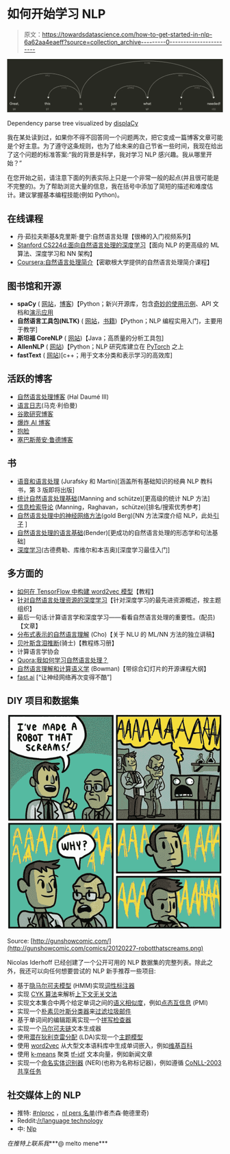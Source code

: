 # 如何开始学习 NLP

> 原文：<https://towardsdatascience.com/how-to-get-started-in-nlp-6a62aa4eaeff?source=collection_archive---------0----------------------->

![](img/64a7ff96b36bc5b22cc6769f59f99391.png)

Dependency parse tree visualized by [displaCy](https://explosion.ai/demos/displacy)

我在某处读到过，如果你不得不回答同一个问题两次，把它变成一篇博客文章可能是个好主意。为了遵守这条规则，也为了给未来的自己节省一些时间，我现在给出了这个问题的标准答案:“我的背景是科学，我对学习 NLP 感兴趣。我从哪里开始？”

在您开始之前，请注意下面的列表实际上只是一个非常一般的起点(并且很可能是不完整的)。为了帮助浏览大量的信息，我在括号中添加了简短的描述和难度估计。建议掌握基本编程技能(例如 Python)。

## 在线课程

*   丹·茹拉夫斯基&克里斯·曼宁:自然语言处理【很棒的入门视频系列】
*   [Stanford CS224d:面向自然语言处理的深度学习](http://cs224d.stanford.edu/syllabus.html)【面向 NLP 的更高级的 ML 算法、深度学习和 NN 架构】
*   [Coursera:自然语言处理简介](https://www.youtube.com/playlist?list=PLLssT5z_DsK8BdawOVCCaTCO99Ya58ryR)【密歇根大学提供的自然语言处理简介课程】

## 图书馆和开源

*   **spaCy** ( [网站](https://spacy.io/)，[博客](https://explosion.ai/blog/))【Python；新兴开源库，包含[奇妙的使用示例](https://spacy.io/usage/spacy-101)、API 文档和[演示应用](https://spacy.io/docs/usage/showcase)
*   **自然语言工具包(NLTK)** ( [网站](http://www.nltk.org/)，[书籍](http://www.nltk.org/book/))【Python；NLP 编程实用入门，主要用于教学]
*   **斯坦福 CoreNLP** ( [网站](https://stanfordnlp.github.io/CoreNLP/))【Java；高质量的分析工具包]
*   **AllenNLP** ( [网站](https://allennlp.org/))【Python；NLP 研究库建立在 [PyTorch](https://pytorch.org/) 之上
*   **fastText** ( [网站](https://fasttext.cc/))[c++；用于文本分类和表示学习的高效库]

## 活跃的博客

*   [自然语言处理博客](https://nlpers.blogspot.com/) (Hal Daumé III)
*   [语言日志](http://languagelog.ldc.upenn.edu/nll/)(马克·利伯曼)
*   [谷歌研究博客](https://research.googleblog.com/)
*   [爆炸 AI 博客](https://explosion.ai/blog/)
*   [抱脸](https://medium.com/huggingface)
*   [塞巴斯蒂安·鲁德博客](http://ruder.io/#open)

## 书

*   [语音和语言处理](https://web.stanford.edu/~jurafsky/slp3/) (Jurafsky 和 Martin)[涵盖所有基础知识的经典 NLP 教科书，第 3 版即将出版]
*   [统计自然语言处理基础](https://nlp.stanford.edu/fsnlp/)(Manning and schütze)[更高级的统计 NLP 方法]
*   [信息检索导论](https://nlp.stanford.edu/IR-book/) (Manning，Raghavan，schütze)[排名/搜索优秀参考]
*   [自然语言处理中的神经网络方法](https://www.morganclaypool.com/doi/abs/10.2200/S00762ED1V01Y201703HLT037)(gold Berg)[NN 方法深度介绍 NLP，此处[引子](http://u.cs.biu.ac.il/~yogo/nnlp.pdf) ]
*   [自然语言处理的语言基础](http://www.morganclaypool.com/doi/abs/10.2200/S00493ED1V01Y201303HLT020)(Bender)[更成功的自然语言处理的形态学和句法基础]
*   [深度学习](http://www.deeplearningbook.org/)(古德费勒、库维尔和本吉奥)[深度学习最佳入门]

## 多方面的

*   [如何在 TensorFlow 中构建 word2vec 模型](https://www.tensorflow.org/versions/master/tutorials/word2vec/index.html)【教程】
*   [针对自然语言处理资源的深度学习](https://github.com/andrewt3000/dl4nlp)【针对深度学习的最先进资源概述，按主题组织】
*   最后一句话:计算语言学和深度学习——看看自然语言处理的重要性。(配员)【文章】
*   [分布式表示的自然语言理解](https://github.com/nyu-dl/NLP_DL_Lecture_Note/blob/master/lecture_note.pdf) (Cho)【关于 NLU 的 ML/NN 方法的独立讲稿】
*   [贝叶斯含泪推断](http://www.isi.edu/natural-language/people/bayes-with-tears.pdf)(骑士)【教程练习册】
*   计算语言学协会
*   [Quora:我如何学习自然语言处理？](https://www.quora.com/How-do-I-learn-Natural-Language-Processing)
*   [自然语言理解和计算语义学](https://docs.google.com/document/d/1mkB6KA7KuzNeoc9jW3mfOthv_6Uberxs8l2H7BmJdzg/edit) (Bowman)【带综合幻灯片的开源课程大纲】
*   [fast.ai](http://www.fast.ai/) [“让神经网络再次变得不酷”]

## **DIY 项目和数据集**

![](img/408a30cba4ca5ce9eda3ce088cc6f038.png)

Source: [http://gunshowcomic.com/](http://gunshowcomic.com/comics/20120227-robotthatscreams.png)

Nicolas Iderhoff 已经创建了一个公开可用的 NLP 数据集的完整列表。除此之外，我还可以向任何想要尝试的 NLP 新手推荐一些项目:

*   基于[隐马尔可夫模型](https://en.wikipedia.org/wiki/Hidden_Markov_model) (HMM)实现[词性标注器](https://en.wikipedia.org/wiki/Part-of-speech_tagging)
*   实现 [CYK 算法](https://en.wikipedia.org/wiki/CYK_algorithm)来解析[上下文无关文法](https://en.wikipedia.org/wiki/Context-free_grammar)
*   实现文本集合中两个给定单词之间的[语义相似度](https://en.wikipedia.org/wiki/Semantic_similarity)，例如[点态互信息](https://en.wikipedia.org/wiki/Pointwise_mutual_information) (PMI)
*   实现一个[朴素贝叶斯分类器](https://en.wikipedia.org/wiki/Naive_Bayes_classifier)来[过滤垃圾邮件](https://en.wikipedia.org/wiki/Naive_Bayes_spam_filtering)
*   基于单词间的编辑距离实现一个[拼写检查器](https://en.wikipedia.org/wiki/Spell_checker)
*   实现一个[马尔可夫链](https://en.wikipedia.org/wiki/Markov_chain)文本生成器
*   使用[潜在狄利克雷分配](https://en.wikipedia.org/wiki/Latent_Dirichlet_allocation) (LDA)实现一个[主题模型](https://en.wikipedia.org/wiki/Topic_model)
*   使用 [word2vec](https://code.google.com/archive/p/word2vec/) 从大型文本语料库中生成单词嵌入，例如[维基百科](https://en.wikipedia.org/wiki/Wikipedia:Database_download)
*   使用 [k-means](https://en.wikipedia.org/wiki/K-means_clustering) 聚类 [tf-idf](https://en.wikipedia.org/wiki/Tf%E2%80%93idf) 文本向量，例如新闻文章
*   实现一个[命名实体识别器](https://en.wikipedia.org/wiki/Named-entity_recognition) (NER)(也称为名称标记器)，例如遵循 [CoNLL-2003 共享任务](https://www.clips.uantwerpen.be/conll2003/ner/)

## 社交媒体上的 NLP

*   推特: [#nlproc](https://twitter.com/hashtag/nlproc) ，[nl pers 名单](https://twitter.com/jasonbaldridge/lists/nlpers)(作者杰森·鲍德里奇)
*   Reddit:[/r/language technology](https://www.reddit.com/r/LanguageTechnology)
*   中: [Nlp](https://medium.com/tag/nlp)

*在推特上联系我****@ melto mene***